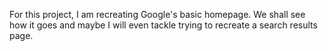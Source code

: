 For this project, I am recreating Google's basic homepage. We shall see how it goes and maybe I will even tackle trying to recreate a search results page.